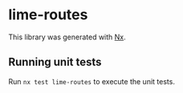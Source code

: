 # lime-routes

This library was generated with [Nx](https://nx.dev).

## Running unit tests

Run `nx test lime-routes` to execute the unit tests.

